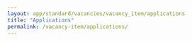 ```yaml
---
layout: app/standard/vacancies/vacancy_item/applications
title: "Applications"
permalink: /vacancy-item/applications/
---
```


<!--- This child document initializes the page in Jekyll. -->